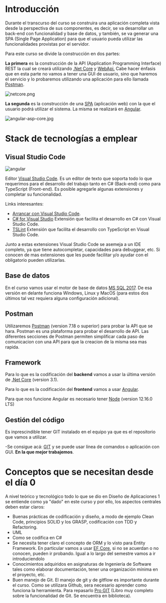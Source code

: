 # Introducción

Durante el transcurso del curso se construira una aplicación completa vista desde la perspectiva de sus componentes, es decir, se va desarrollar un back-end con funcionalidad y base de datos, y también, se va generar una SPA (Single Page Application) para que el usuario pueda utilizar las funcionalidades provistas por el servidor.

Para este curso se divide la construcción en dos partes:

 **La primera** es la construcción de la API (Application Programming Interface) REST la cual se creará utilizando [.Net Core](https://dotnet.microsoft.com) y [WebApi.](https://docs.microsoft.com/en-us/aspnet/core/tutorials/first-web-api?view=aspnetcore-3.1&tabs=visual-studio-code) 
Cabe hacer énfasis que en esta parte no vamos a tener una GUI de usuario, sino que haremos el servicio y lo probaremos utilizando una aplicación para ello llamada [Postman](https://www.postman.com).

![netcore.png](https://github.com/fedeojeda95/N6A-AN-DA2-2019.1-Clases/blob/master/imgs/introduccion/netcore.png?raw=true)

**La segunda** es la construcción de una [SPA](https://blog.angular-university.io/why-a-single-page-application-what-are-the-benefits-what-is-a-spa/) (aplicación web) con la que el usuario podrá utilizar el sistema. La misma se realizará en [Angular](https://angular.io).

![angular-asp-core.jpg](https://github.com/fedeojeda95/N6A-AN-DA2-2019.1-Clases/blob/master/imgs/introduccion/angular-asp-core.jpg?raw=true)

# Stack de tecnologías a emplear
## Visual Studio Code
![angular](https://github.com/fedeojeda95/N6A-AN-DA2-2019.1-Clases/raw/master/imgs/introduccion/vscode.png)

Editor [Visual Studio Code](https://code.visualstudio.com). Es un editor de texto que soporta todo lo que requerimos para el desarrollo del trabajo tanto en C# (Back-end) como para TypeScript (Front-end). Es posible agregarle algunas extensiones y completar su funcionalidad. 

Links interesantes:

 - [Arrancar con Visual Studio Code](https://code.visualstudio.com/docs/introvideos/basics).
 - [C# for Visual Studio](https://marketplace.visualstudio.com/items?itemName=ms-dotnettools.csharp) Extensión que facilita el desarrollo en C# con Visual Studio Code.
 - [TSLint](https://marketplace.visualstudio.com/items?itemName=ms-vscode.vscode-typescript-tslint-plugin) Extensión que facilita el desarrollo con TypeScript en Visual Studio Code.
 
Junto a estas extensiones Visual Studio Code se asemeja a un IDE completo, ya que tiene autocompletar, capacidades para debuggear, etc. Si conocen de mas extensiones que les puede facilitar y/o ayudar con el obligatorio pueden utilizarlas.

## Base de datos
En el curso vamos usar el motor de base de datos [MS SQL 2017](https://www.microsoft.com/es-es/sql-server/sql-server-2017). De esa versión en delante funciona Windows, Linux y MacOS (para estos dos últimos tal vez requiera alguna configuración adicional).

## Postman
Utilizaremos [Postman](https://www.postman.com/) (version 7.18 o superior) para probar la API que se hara. Postman es una plataforma para probar el desarrollo de API. Las diferentes secciones de Postman permiten simplificar cada paso de comunicacion con una API para que la creacion de la misma sea mas rapida.

## Framework
Para lo que es la codificación del **backend** vamos a usar la última versión de [.Net Core](https://dotnet.microsoft.com) (version 3.1).

Para lo que es la codificación del **frontend** vamos a usar  [Angular](https://angular.io).

Para que nos funcione Angular es necesario tener [Node](https://nodejs.org/es/download/) (version 12.16.0 LTS)


## Gestión del código
Es inprescindible tener GIT instalado en el equipo ya que es el repositorio que vamos a utilizar.

-Se consigue acá: [GIT](https://git-scm.com) y se puede usar línea de comandos o aplicación con GUI. **En la que mejor trabajemos**.


# Conceptos que se necesitan desde el día 0

A nivel teórico y tecnológico todo lo que se dio en Diseño de Aplicaciones 1 se entiende como ya "dado" en este curso y por ello, los aspectos centrales deben estar claros: 
	

- Buenas prácticas de codificación y diseño, a modo de ejemplo Clean Code, principios SOLID y los GRASP, codificación con TDD y Refactoring.
- UML 
- Como se codifica en C#
-  Se necesita tener claro el concepto de ORM y lo visto para Entity Framework. En particular vamos a usar [EF Core](https://www.entityframeworktutorial.net/efcore/entity-framework-core.aspx), si no se acuerdan o no conocen, pueden ir probando. Igual a lo largo del semestre vamos a ir introduciendolo
- Conocimientos adquiridos en asignaturas de Ingeniería de Software tales como elaborar documentación, tener una organización mínima en el proyecto, etc.
- Buen manejo de Git. El manejo de git y de gitflow es importante durante el curso. Como se utilizara Github, sera necesario aprender como funciona la herramienta. Para repasarlo   [Pro GIT](https://bibliotecas.ort.edu.uy/bibid/80216) (Libro muy completo sobre la funcionalidad de Git. Se encuentra en biblioteca).


